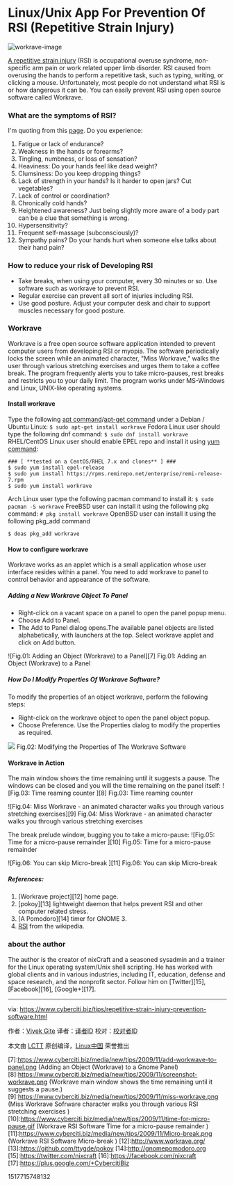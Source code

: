 Linux/Unix App For Prevention Of RSI (Repetitive Strain Injury)
======
![workrave-image][1]

[A repetitive strain injury][2] (RSI) is occupational overuse syndrome, non-specific arm pain or work related upper limb disorder. RSI caused from overusing the hands to perform a repetitive task, such as typing, writing, or clicking a mouse. Unfortunately, most people do not understand what RSI is or how dangerous it can be. You can easily prevent RSI using open source software called Workrave.


### What are the symptoms of RSI?

I'm quoting from this [page][3]. Do you experience:

  1. Fatigue or lack of endurance?
  2. Weakness in the hands or forearms?
  3. Tingling, numbness, or loss of sensation?
  4. Heaviness: Do your hands feel like dead weight?
  5. Clumsiness: Do you keep dropping things?
  6. Lack of strength in your hands? Is it harder to open jars? Cut vegetables?
  7. Lack of control or coordination?
  8. Chronically cold hands?
  9. Heightened awareness? Just being slightly more aware of a body part can be a clue that something is wrong.
  10. Hypersensitivity?
  11. Frequent self-massage (subconsciously)?
  12. Sympathy pains? Do your hands hurt when someone else talks about their hand pain?



### How to reduce your risk of Developing RSI

  * Take breaks, when using your computer, every 30 minutes or so. Use software such as workrave to prevent RSI.
  * Regular exercise can prevent all sort of injuries including RSI.
  * Use good posture. Adjust your computer desk and chair to support muscles necessary for good posture.



### Workrave

Workrave is a free open source software application intended to prevent computer users from developing RSI or myopia. The software periodically locks the screen while an animated character, "Miss Workrave," walks the user through various stretching exercises and urges them to take a coffee break. The program frequently alerts you to take micro-pauses, rest breaks and restricts you to your daily limit. The program works under MS-Windows and Linux, UNIX-like operating systems.

#### Install workrave

Type the following [apt command][4]/[apt-get command][5] under a Debian / Ubuntu Linux:
`$ sudo apt-get install workrave`
Fedora Linux user should type the following dnf command:
`$ sudo dnf install workrave`
RHEL/CentOS Linux user should enable EPEL repo and install it using [yum command][6]:
```
### [ **tested on a CentOS/RHEL 7.x and clones** ] ###
$ sudo yum install epel-release
$ sudo yum install https://rpms.remirepo.net/enterprise/remi-release-7.rpm
$ sudo yum install workrave
```
Arch Linux user type the following pacman command to install it:
`$ sudo pacman -S workrave`
FreeBSD user can install it using the following pkg command:
`# pkg install workrave`
OpenBSD user can install it using the following pkg_add command
```
$ doas pkg_add workrave
```

#### How to configure workrave

Workrave works as an applet which is a small application whose user interface resides within a panel. You need to add workrave to panel to control behavior and appearance of the software.

##### Adding a New Workrave Object To Panel

  * Right-click on a vacant space on a panel to open the panel popup menu.
  * Choose Add to Panel.
  * The Add to Panel dialog opens.The available panel objects are listed alphabetically, with launchers at the top. Select workrave applet and click on Add button.

![Fig.01: Adding an Object \(Workrave\) to a Panel][7]
Fig.01: Adding an Object (Workrave) to a Panel

##### How Do I Modify Properties Of Workrave Software?

To modify the properties of an object workrave, perform the following steps:

  * Right-click on the workrave object to open the panel object popup.
  * Choose Preference. Use the Properties dialog to modify the properties as required.

![](https://www.cyberciti.biz/media/new/tips/2009/11/linux-gnome-workwave-preferences-.png)
Fig.02: Modifying the Properties of The Workrave Software

#### Workrave in Action

The main window shows the time remaining until it suggests a pause. The windows can be closed and you will the time remaining on the panel itself:
![Fig.03: Time reaming counter ][8]
Fig.03: Time reaming counter

![Fig.04: Miss Workrave - an animated character walks you through various stretching exercises][9]
Fig.04: Miss Workrave - an animated character walks you through various stretching exercises

The break prelude window, bugging you to take a micro-pause:
![Fig.05: Time for a micro-pause remainder ][10]
Fig.05: Time for a micro-pause remainder

![Fig.06: You can skip Micro-break ][11]
Fig.06: You can skip Micro-break

##### References:

  1. [Workrave project][12] home page.
  2. [pokoy][13] lightweight daemon that helps prevent RSI and other computer related stress.
  3. [A Pomodoro][14] timer for GNOME 3.
  4. [RSI][2] from the wikipedia.



### about the author

The author is the creator of nixCraft and a seasoned sysadmin and a trainer for the Linux operating system/Unix shell scripting. He has worked with global clients and in various industries, including IT, education, defense and space research, and the nonprofit sector. Follow him on [Twitter][15], [Facebook][16], [Google+][17].

--------------------------------------------------------------------------------

via: https://www.cyberciti.biz/tips/repetitive-strain-injury-prevention-software.html

作者：[Vivek Gite][a]
译者：[译者ID](https://github.com/译者ID)
校对：[校对者ID](https://github.com/校对者ID)

本文由 [LCTT](https://github.com/LCTT/TranslateProject) 原创编译，[Linux中国](https://linux.cn/) 荣誉推出

[a]:https://www.cyberciti.biz/
[1]:https://www.cyberciti.biz/media/new/tips/2009/11/workrave-image.jpg (workrave-image)
[2]:https://en.wikipedia.org/wiki/Repetitive_strain_injury
[3]:https://web.eecs.umich.edu/~cscott/rsi.html##symptoms
[4]:https://www.cyberciti.biz/faq/ubuntu-lts-debian-linux-apt-command-examples/ (See Linux/Unix apt command examples for more info)
[5]:https://www.cyberciti.biz/tips/linux-debian-package-management-cheat-sheet.html (See Linux/Unix apt-get command examples for more info)
[6]:https://www.cyberciti.biz/faq/rhel-centos-fedora-linux-yum-command-howto/ (See Linux/Unix yum command examples for more info)
[7]:https://www.cyberciti.biz/media/new/tips/2009/11/add-workwave-to-panel.png (Adding an Object (Workrave) to a Gnome Panel)
[8]:https://www.cyberciti.biz/media/new/tips/2009/11/screenshot-workrave.png (Workrave main window shows the time remaining until it suggests a pause.)
[9]:https://www.cyberciti.biz/media/new/tips/2009/11/miss-workrave.png (Miss Workrave Sofrware character walks you through various RSI stretching exercises )
[10]:https://www.cyberciti.biz/media/new/tips/2009/11/time-for-micro-pause.gif (Workrave RSI Software Time for a micro-pause remainder )
[11]:https://www.cyberciti.biz/media/new/tips/2009/11/Micro-break.png (Workrave RSI Software Micro-break )
[12]:http://www.workrave.org/
[13]:https://github.com/ttygde/pokoy
[14]:http://gnomepomodoro.org
[15]:https://twitter.com/nixcraft
[16]:https://facebook.com/nixcraft
[17]:https://plus.google.com/+CybercitiBiz

1517715748132